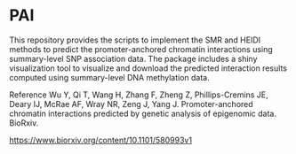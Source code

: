 # PAI
This repository provides the scripts to implement the SMR and HEIDI methods to predict the promoter-anchored chromatin interactions using summary-level SNP association data. The package includes a shiny visualization tool to visualize and download the predicted interaction results computed using summary-level DNA methylation data. 

Reference
Wu Y, Qi T, Wang H, Zhang F, Zheng Z, Phillips-Cremins JE, Deary IJ, McRae AF, Wray NR, Zeng J, Yang J. Promoter-anchored chromatin interactions predicted by genetic analysis of epigenomic data. BioRxiv.

https://www.biorxiv.org/content/10.1101/580993v1
